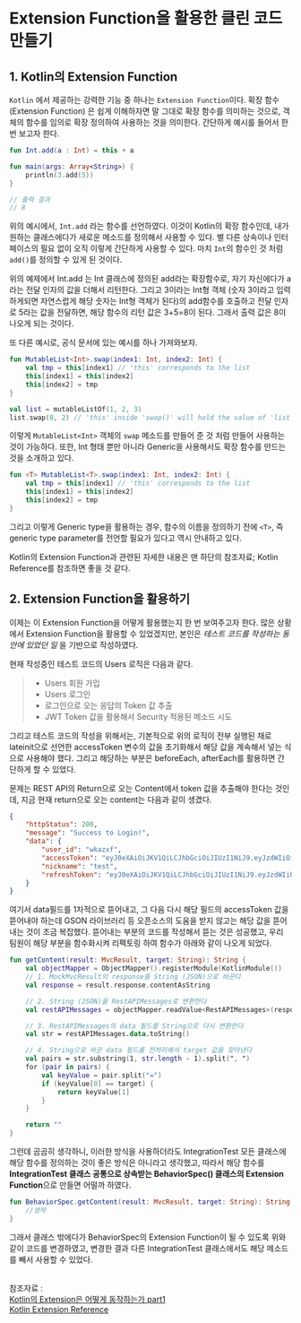 #  Extension Function을 활용한 클린 코드 만들기
## 1. Kotlin의 Extension Function

`Kotlin` 에서 제공하는 강력한 기능 중 하나는 `Extension Function`이다. 확장 함수 (Extension Function) 은 쉽게 이해하자면 말 그대로 확장 함수를 의미하는 것으로, 객체의 함수를 임의로 확장 정의하여 사용하는 것을 의미한다. 간단하게 예시를 들어서 한 번 보고자 한다.

```kotlin
fun Int.add(a : Int) = this + a

fun main(args: Array<String>) {
    println(3.add(5))
}

// 출력 결과
// 8
```
위의 예시에서, `Int.add` 라는 함수를 선언하였다. 이것이 Kotlin의 확장 함수인데, 내가 원하는 클래스에다가 새로운 메소드를 정의해서 사용할 수 있다. 별 다른 상속이나 인터페이스의 필요 없이 오직 이렇게 간단하게 사용할 수 있다. 마치 `Int`의 함수인 것 처럼 `add()`를 정의할 수 있게 된 것이다.

위의 예제에서 Int.add 는 Int 클래스에 정의된 add라는 확장함수로, 자기 자신에다가 a라는 전달 인자의 값을 더해서 리턴한다. 그리고 3이라는 Int형 객체 (숫자 3이라고 입력하게되면 자연스럽게 해당 숫자는 Int형 객체가 된다)의 add함수를 호출하고 전달 인자로 5라는 값을 전달하면, 해당 함수의 리턴 값은 3+5=8이 된다. 그래서 출력 값은 8이 나오게 되는 것이다.

또 다른 예시로, 공식 문서에 있는 예시를 하나 가져와보자.
```kotlin
fun MutableList<Int>.swap(index1: Int, index2: Int) {
    val tmp = this[index1] // 'this' corresponds to the list
    this[index1] = this[index2]
    this[index2] = tmp
}

val list = mutableListOf(1, 2, 3)
list.swap(0, 2) // 'this' inside 'swap()' will hold the value of 'list'
```
이렇게 `MutableList<Int>` 객체의 `swap` 메소드를 만들어 준 것 처럼 만들어 사용하는 것이 가능하다. 또한, Int 형태 뿐만 아니라 Generic을 사용해서도 확장 함수를 만드는 것을 소개하고 있다.

```kotlin
fun <T> MutableList<T>.swap(index1: Int, index2: Int) {
    val tmp = this[index1] // 'this' corresponds to the list
    this[index1] = this[index2]
    this[index2] = tmp
}
```
그리고 이렇게 Generic type을 활용하는 경우, 함수의 이름을 정의하기 전에 `<T>`, 즉 generic type parameter를 전언할 필요가 있다고 역시 안내하고 있다. 

Kotlin의 Extension Function과 관련된 자세한 내용은 맨 하단의 참조자료; Kotlin Reference를 참조하면 좋을 것 같다.

## 2. Extension Function을 활용하기

이제는 이 Extension Function을 어떻게 활용했는지 한 번 보여주고자 한다. 많은 상황에서 Extension Function을 활용할 수 있었겠지만, 본인은 _테스트 코드를 작성하는 동안에 있었던 일_ 을 기반으로 작성하였다.

현재 작성중인 테스트 코드의 Users 로직은 다음과 같다.
> * Users 회원 가입
> * Users 로그인
> * 로그인으로 오는 응답의 Token 값 추출
> * JWT Token 값을 활용해서 Security 적용된 메소드 시도

그리고 테스트 코드의 작성을 위해서는, 기본적으로 위의 로직이 전부 실행된 채로 lateinit으로 선언한 accessToken 변수의 값을 초기화해서 해당 값을 계속해서 넣는 식으로 사용해야 했다. 그리고 해당하는 부분은 beforeEach, afterEach를 활용하면 간단하게 할 수 있었다.

문제는 REST API의 Return으로 오는 Content에서 token 값을 추출해야 한다는 것인데, 지금 현재 return으로 오는 content는 다음과 같이 생겼다.
```json
{
    "httpStatus": 200,
    "message": "Success to Login!",
    "data": {
        "user_id": "wkazxf",
        "accessToken": "eyJ0eXAiOiJKV1QiLCJhbGciOiJIUzI1NiJ9.eyJzdWIiOiJ3a2F6eGYiLCJ1c2VyUEsiOiJ3a2F6eGYiLCJpYXQiOjE2ODI2NTg2NjIsImV4cCI6MTY4MjY1OTI2Mn0.DKP0Dnc63qsHSPgmoJuGeuHQlDD-he2OboxUHT1LvfU",
        "nickname": "test",
        "refreshToken": "eyJ0eXAiOiJKV1QiLCJhbGciOiJIUzI1NiJ9.eyJzdWIiOiJ3a2F6eGYiLCJ1c2VyUEsiOiJ3a2F6eGYiLCJpYXQiOjE2ODI2NTg2NjIsImV4cCI6MTY4Mjg3NDY2Mn0.Q5BEM2CCSxFcR3nbb8r7v1DGmzgrn3yPzsLzaHHdCN0"
    }
}
```
여기서 data필드를 1차적으로 뜯어내고, 그 다음 다시 해당 필드의 accessToken 값을 뜯어내야 하는데 GSON 라이브러리 등 오픈소스의 도움을 받지 않고는 해당 값을 뜯어내는 것이 조금 복잡했다. 뜯어내는 부분의 코드를 작성해서 뜯는 것은 성공했고, 우리 팀원이 해당 부분을 함수화시켜 리펙토링 하여 함수가 아래와 같이 나오게 되었다.
```kotlin
fun getContent(result: MvcResult, target: String): String {
    val objectMapper = ObjectMapper().registerModule(KotlinModule())
    // 1. MockMvcResult의 response를 String (JSON)으로 바꾼다
    val response = result.response.contentAsString

    // 2. String (JSON)을 RestAPIMessages로 변환한다
    val restAPIMessages = objectMapper.readValue<RestAPIMessages>(response, RestAPIMessages::class.java)

    // 3. RestAPIMessages의 data 필드를 String으로 다시 변환한다
    val str = restAPIMessages.data.toString()

    // 4. String으로 바꾼 data 필드를 전처리해서 target 값을 찾아낸다
    val pairs = str.substring(1, str.length - 1).split(", ")
    for (pair in pairs) {
        val keyValue = pair.split("=")
        if (keyValue[0] == target) {
            return keyValue[1]
        }
    }

    return ""
}
```
그런데 곰곰히 생각하니, 이러한 방식을 사용하더라도 IntegrationTest 모든 클래스에 해당 함수를 정의하는 것이 좋은 방식은 아니라고 생각했고, 따라서 해당 함수를 **IntegrationTest 클래스 공통으로 상속받는 BehaviorSpec() 클래스의 Extension Function**으로 만들면 어떨까 하였다.

```kotlin
fun BehaviorSpec.getContent(result: MvcResult, target: String): String {
    //생략
}
```
그래서 클래스 밖에다가 BehaviorSpec의 Extension Function이 될 수 있도록 위와 같이 코드를 변경하였고, 변경한 결과 다른 IntegrationTest 클래스에서도 해당 메소드를 빼서 사용할 수 있었다.
<br><br>

참조자료 : <br>
[Kotlin의 Extension은 어떻게 동작하는가 part1](https://medium.com/til-kotlin-ko/kotlin%EC%9D%98-extension%EC%9D%80-%EC%96%B4%EB%96%BB%EA%B2%8C-%EB%8F%99%EC%9E%91%ED%95%98%EB%8A%94%EA%B0%80-part-1-7badafa7524a) <br>
[Kotlin Extension Reference](https://kotlinlang.org/docs/extensions.html)

